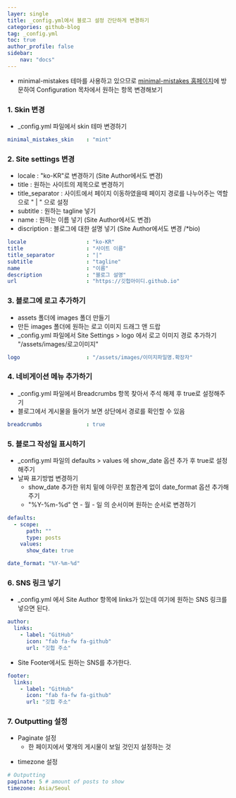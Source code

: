 ```yaml
---
layer: single
title: _config.yml에서 블로그 설정 간단하게 변경하기
categories: github-blog
tag: _config.yml
toc: true
author_profile: false
sidebar:
    nav: "docs"
---
```


+ minimal-mistakes 테마를 사용하고 있으므로 [minimal-mistakes 홈페이지](https://mmistakes.github.io/minimal-mistakes/docs/configuration/)에 방문하여 Configuration 목차에서 원하는 항목 변경해보기



### 1. Skin 변경

- _config.yml 파일에서 skin 테마 변경하기

```yaml
minimal_mistakes_skin    : "mint"
```



### 2. Site settings 변경

- locale : "ko-KR"로 변경하기 (Site Author에서도 변경)
- title : 원하는 사이트의 제목으로 변경하기
- title_separator : 사이트에서 페이지 이동하였을때 페이지 경로를 나누어주는 역할으로 " \| " 으로 설정
- subtitle : 원하는 tagline 넣기 
- name : 원하는 이름 넣기 (Site Author에서도 변경)
- discription : 블로그에 대한 설명 넣기 (Site Author에서도 변경 /*bio)

```yaml
locale                   : "ko-KR"
title                    : "사이트 이름"
title_separator          : "|"
subtitle                 : "tagline"
name                     : "이름"
description              : "블로그 설명"
url                      : "https://깃헙아이디.github.io"
```



### 3. 블로그에 로고 추가하기

- assets 폴더에 images 폴더 만들기
- 만든 images 폴더에 원하는 로고 이미지 드래그 앤 드랍
- _config.yml 파일에서 Site Settings > logo 에서 로고 이미지 경로 추가하기
  "/assets/images/로고이미지"

```yaml
logo                     : "/assets/images/이미지파일명.확장자"
```



### 4. 네비게이션 메뉴 추가하기

- _config.yml 파일에서 Breadcrumbs 항목 찾아서 주석 해제 후 true로 설정해주기
- 블로그에서 게시물을 들어가 보면 상단에서 경로를 확인할 수 있음

```yaml
breadcrumbs              : true
```



### 5. 블로그 작성일 표시하기

- _config.yml 파일의 defaults > values 에 show_date 옵션 추가 후 true로 설정해주기
- 날짜 표기방법 변경하기
  - show_date 추가한 위치 밑에 아무런 포함관계 없이 date_format 옵션 추가해 주기
  - "%Y-%m-%d" 연 - 월 - 일 의 순서이며 원하는 순서로 변경하기
  

```yaml
defaults:
  - scope:
      path: ""
      type: posts
    values:
      show_date: true

date_format: "%Y-%m-%d"
```



### 6. SNS 링크 넣기

+ _config.yml 에서 Site Author 항목에 links가 있는데 여기에 원하는 SNS 링크를 넣으면 된다.

```yaml
author:
  links:
    - label: "GitHub"
      icon: "fab fa-fw fa-github"
      url: "깃헙 주소"
```

+ Site Footer에서도 원하는 SNS를 추가한다.

```yaml
footer:
  links:
    - label: "GitHub"
      icon: "fab fa-fw fa-github"
      url: "깃헙 주소"
```



### 7. Outputting 설정

- Paginate 설정
  - 한 페이지에서 몇개의 게시물이 보일 것인지 설정하는 것

+ timezone 설정

```yaml
# Outputting
paginate: 5 # amount of posts to show
timezone: Asia/Seoul
```
